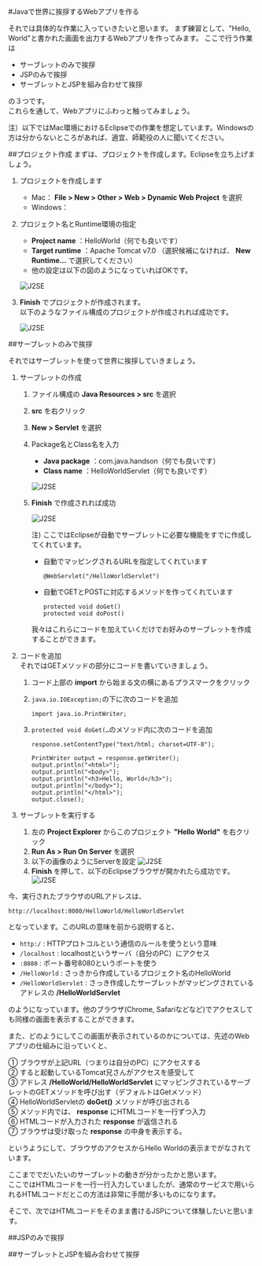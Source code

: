 #Javaで世界に挨拶するWebアプリを作る

それでは具体的な作業に入っていきたいと思います。
まず練習として、"Hello, World"と書かれた画面を出力するWebアプリを作ってみます。
ここで行う作業は

+ サーブレットのみで挨拶
+ JSPのみで挨拶
+ サーブレットとJSPを組み合わせて挨拶

の３つです。  
これらを通して、Webアプリにふわっと触ってみましょう。

注）以下ではMac環境におけるEclipseでの作業を想定しています。Windowsの方は分からないところがあれば、適宜、師範役の人に聞いてください。

##プロジェクト作成
まずは、プロジェクトを作成します。Eclipseを立ち上げましょう。

1. プロジェクトを作成します
	+ Mac： **File > New > Other > Web > Dynamic Web Project** を選択
	+ Windows：
	
2. プロジェクト名とRuntime環境の指定
	+ **Project name** ：HelloWorld（何でも良いです）
	+ **Target runtime** ：Apache Tomcat v7.0  （選択候補になければ、 **New Runtime…** で選択してください）
	+ 他の設定は以下の図のようになっていればOKです。  
	
	![J2SE](images/ProjectName.png)
	
3. **Finish** でプロジェクトが作成されます。  
   以下のようなファイル構成のプロジェクトが作成されれば成功です。

	![J2SE](images/Files.png)


##サーブレットのみで挨拶

それではサーブレットを使って世界に挨拶していきましょう。

1. サーブレットの作成
	1. ファイル構成の **Java Resources > src** を選択
	2. **src** を右クリック
	3. **New > Servlet** を選択
	4. Package名とClass名を入力
		+ **Java package** ：com.java.handson（何でも良いです）
		+ **Class name** ：HelloWorldServlet（何でも良いです）
		
		![J2SE](images/CreateServlet.png)
		
	5. **Finish** で作成されれば成功
	
		![J2SE](images/CreatedServlet.png)

		注) ここではEclipseが自動でサーブレットに必要な機能をすでに作成してくれています。

		+ 自動でマッピングされるURLを指定してくれています

			```
			@WebServlet("/HelloWorldServlet")
			```
		
		+ 自動でGETとPOSTに対応するメソッドを作ってくれています
	
			```
			protected void doGet()
			protected void doPost()
			```
			
		我々はこれらにコードを加えていくだけでお好みのサーブレットを作成することができます。
	
2. コードを追加  
   それではGETメソッドの部分にコードを書いていきましょう。
	1. コード上部の **import** から始まる文の横にあるプラスマークをクリック
	2. ```java.io.IOException;```の下に次のコードを追加
	
		```
		import java.io.PrintWriter;
		```
	3. ```protected void doGet(…```のメソッド内に次のコードを追加
		
		```
		response.setContentType("text/html; charset=UTF-8");
		
		PrintWriter output = response.getWriter();
		output.println("<html>");
		output.println("<body>");
		output.println("<h3>Hello, World</h3>");
		output.println("</body>");
		output.println("</html>");
		output.close();
		```
	
3. サーブレットを実行する
	1. 左の **Project Explorer** からこのプロジェクト **"Hello World"** を右クリック
	2. **Run As > Run On Server** を選択
	3. 以下の画像のようにServerを設定
		![J2SE](images/run1.png)
	4. **Finish** を押して、以下のEclipseブラウザが開かれたら成功です。
		![J2SE](images/run1success.png)
	
今、実行されたブラウザのURLアドレスは、
  
```
http://localhost:8080/HelloWorld/HelloWorldServlet
```

となっています。このURLの意味を前から説明すると、

+ ```http:/``` : HTTPプロトコルという通信のルールを使うという意味
+ ```/localhost``` : localhostというサーバ（自分のPC）にアクセス
+ ```:8080``` : ポート番号8080というポートを使う
+ ```/HelloWorld``` : さっきから作成しているプロジェクト名のHelloWorld
+ ```/HelloWorldServlet``` : さっき作成したサーブレットがマッピングされているアドレスの **/HelloWorldServlet**

のようになっています。他のブラウザ(Chrome, Safariなどなど)でアクセスしても同様の画面を表示することができます。  

また、どのようにしてこの画面が表示されているのかについては、先述のWebアプリの仕組みに沿っていくと、  

① ブラウザが上記URL（つまりは自分のPC）にアクセスする  
② すると起動しているTomcat兄さんがアクセスを感受して  
③ アドレス **/HelloWorld/HelloWorldServlet** にマッピングされているサーブレットのGETメソッドを呼び出す（デフォルトはGetメソッド）  
④ HelloWorldServletの **doGet()** メソッドが呼び出される  
⑤ メソッド内では、 **response** にHTMLコードを一行ずつ入力  
⑥ HTMLコードが入力された **response** が返信される  
⑦ ブラウザは受け取った **response** の中身を表示する。  

というようにして、ブラウザのアクセスからHello Worldの表示までがなされています。

ここまででだいたいのサーブレットの動きが分かったかと思います。  
ここではHTMLコードを一行一行入力していましたが、通常のサービスで用いられるHTMLコードだとこの方法は非常に手間が多いものになります。

そこで、次ではHTMLコードをそのまま書けるJSPについて体験したいと思います。


##JSPのみで挨拶



##サーブレットとJSPを組み合わせて挨拶


